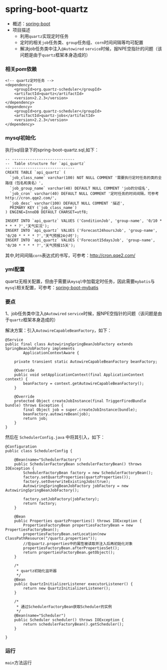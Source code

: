 # spring-boot-quartz
* 概述：[spring-boot](https://github.com/jiangcaijun/spring-boot-all)
* 项目描述
    * 利用`quartz`实现定时任务
    * 定时的相关`job`任务类、`group`任务组、`corn`时间间隔等均可配置
    * 解决job任务类中注入`@Autowired` `service`时候，报NPE空指针的问题（该问题是由于`quartz`框架本身造成的）

### 相关pom依赖
```
<!-- quartz定时任务 -->
<dependency>
	<groupId>org.quartz-scheduler</groupId>
	<artifactId>quartz</artifactId>
	<version>2.2.3</version>
</dependency>
<dependency>
	<groupId>org.quartz-scheduler</groupId>
	<artifactId>quartz-jobs</artifactId>
	<version>2.2.3</version>
</dependency>
```

### mysql初始化
执行sql目录下的spring-boot-quartz.sql,如下：
```
-- ----------------------------
--  Table structure for `api_quartz`
-- ----------------------------
CREATE TABLE `api_quartz` (
  `job_class_name` varchar(100) NOT NULL COMMENT '需要执行定时任务的类的全路径（包名和类名）',
  `job_group_name` varchar(40) DEFAULT NULL COMMENT 'job的分组名',
  `job_cron` varchar(40) DEFAULT NULL COMMENT '定时任务的时间间隔，可参考http://cron.qqe2.com/',
  `job_desc` varchar(100) DEFAULT NULL COMMENT '描述',
  PRIMARY KEY (`job_class_name`)
) ENGINE=InnoDB DEFAULT CHARSET=utf8;

INSERT INTO `api_quartz` VALUES ('ConditionJob', 'group-name', '0/10 * * * * ?','天气实况');
INSERT INTO `api_quartz` VALUES ('Forecast24hoursJob', 'group-name', '0/20 * * * * ?','天气预报24小时');
INSERT INTO `api_quartz` VALUES ('Forecast15daysJob', 'group-name', '0/30 * * * * ?','天气预报15天');
```

其中,时间间隔`corn`表达式的书写，可参考：http://cron.qqe2.com/

### yml配置
quartz无相关配置，但由于需要从`mysql`中加载定时任务，因此需要`mybatis`与`mysql`相关配置，可参考：[spring-boot-mybatis](https://github.com/jiangcaijun/spring-boot-all/tree/master/spring-boot-mybatis)

### 要点
1、job任务类中注入`@Autowired` `service`时候，报NPE空指针的问题（该问题是由于`quartz`框架本身造成的）
 
解决方案：引入`AutowireCapableBeanFactory`，如下：
```
@Service
public final class AutowiringSpringBeanJobFactory extends SpringBeanJobFactory implements
        ApplicationContextAware {

    private transient static AutowireCapableBeanFactory beanFactory;

    @Override
    public void setApplicationContext(final ApplicationContext context) {
        beanFactory = context.getAutowireCapableBeanFactory();
    }

    @Override
    protected Object createJobInstance(final TriggerFiredBundle bundle) throws Exception {
        final Object job = super.createJobInstance(bundle);
        beanFactory.autowireBean(job);
        return job;
    }
}
```
然后在 `SchedulerConfig.java` 中将其引入，如下：
```
@Configuration
public class SchedulerConfig {

    @Bean(name="SchedulerFactory")
    public SchedulerFactoryBean schedulerFactoryBean() throws IOException {
        SchedulerFactoryBean factory = new SchedulerFactoryBean();
        factory.setQuartzProperties(quartzProperties());
        factory.setOverwriteExistingJobs(true);
        AutowiringSpringBeanJobFactory jobFactory = new AutowiringSpringBeanJobFactory();

        factory.setJobFactory(jobFactory);
        return factory;
    }

    @Bean
    public Properties quartzProperties() throws IOException {
        PropertiesFactoryBean propertiesFactoryBean = new PropertiesFactoryBean();
        propertiesFactoryBean.setLocation(new ClassPathResource("/quartz.properties"));
        //在quartz.properties中的属性被读取并注入后再初始化对象
        propertiesFactoryBean.afterPropertiesSet();
        return propertiesFactoryBean.getObject();
    }

    /*
     * quartz初始化监听器
     */
    @Bean
    public QuartzInitializerListener executorListener() {
        return new QuartzInitializerListener();
    }

    /*
     * 通过SchedulerFactoryBean获取Scheduler的实例
     */
    @Bean(name="Scheduler")
    public Scheduler scheduler() throws IOException {
        return schedulerFactoryBean().getScheduler();
    }

}
```

### 运行
`main`方法运行
